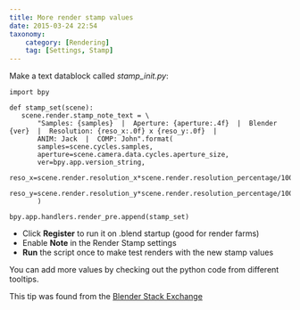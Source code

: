 ```yaml
---
title: More render stamp values
date: 2015-03-24 22:54
taxonomy:
    category: [Rendering]
    tag: [Settings, Stamp]
---
```

Make a text datablock called *stamp_init.py*:

    import bpy

    def stamp_set(scene):
       scene.render.stamp_note_text = \
           "Samples: {samples}  |  Aperture: {aperture:.4f}  |  Blender {ver}  |  Resolution: {reso_x:.0f} x {reso_y:.0f}  |  
           ANIM: Jack  |  COMP: John".format(
           samples=scene.cycles.samples,
           aperture=scene.camera.data.cycles.aperture_size,
           ver=bpy.app.version_string,
           reso_x=scene.render.resolution_x*scene.render.resolution_percentage/100,
           reso_y=scene.render.resolution_y*scene.render.resolution_percentage/100,
           )

    bpy.app.handlers.render_pre.append(stamp_set)

- Click **Register** to run it on .blend startup (good for render farms)
- Enable **Note** in the Render Stamp settings
- **Run** the script once to make test renders with the new stamp values

You can add more values by checking out the python code from different tooltips.

This tip was found from the [Blender Stack Exchange](http://blender.stackexchange.com/questions/26643/how-to-show-render-stamp-for-arbitrary-values/26644#26644)
